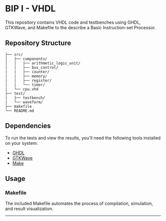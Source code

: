 # BIP I - VHDL

This repository contains VHDL code and testbenches using GHDL, GTKWave, and Makefile to the describe a Basic Instruction-set Processor.

## Repository Structure

```
├── src/
│   ├── components/
│   |   ├── arithmetic_logic_unit/
|   |   ├── bus_control/
|   |   ├── counter/
|   |   ├── memory/
|   |   ├── register/
|   |   └── timer/
|   └── cpu.vhd
├── test/
|   ├── testbench/
|   └── waveform/
├── makefile
└── README.md
```

## Dependencies

To run the tests and view the results, you'll need the following tools installed on your system:
- [GHDL](https://github.com/ghdl/ghdl)
- [GTKWave](https://gtkwave.sourceforge.net/)
- [Make](https://www.gnu.org/software/make/)

## Usage

### Makefile

The included Makefile automates the process of compilation, simulation, and result visualization.

---

